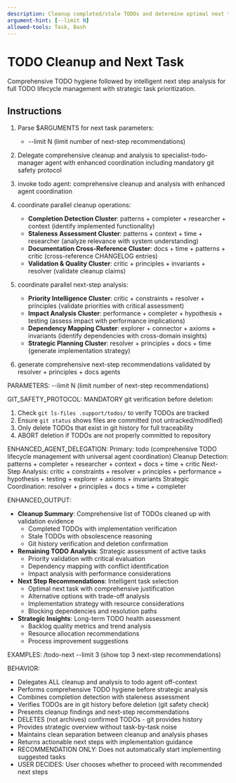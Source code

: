 ```yaml
---
description: Cleanup completed/stale TODOs and determine optimal next task with strategic prioritization.
argument-hint: [--limit N]
allowed-tools: Task, Bash
---
```


# TODO Cleanup and Next Task

Comprehensive TODO hygiene followed by intelligent next step analysis for full TODO lifecycle management with strategic task prioritization.

## Instructions

1. Parse $ARGUMENTS for next task parameters:
   - --limit N (limit number of next-step recommendations)

2. Delegate comprehensive cleanup and analysis to specialist-todo-manager agent with enhanced coordination including mandatory git safety protocol
1. invoke todo agent: comprehensive cleanup and analysis with enhanced agent coordination
2. coordinate parallel cleanup operations:
   - **Completion Detection Cluster**: patterns + completer + researcher + context (identify implemented functionality)
   - **Staleness Assessment Cluster**: patterns + context + time + researcher (analyze relevance with system understanding)
   - **Documentation Cross-Reference Cluster**: docs + time + patterns + critic (cross-reference CHANGELOG entries)
   - **Validation & Quality Cluster**: critic + principles + invariants + resolver (validate cleanup claims)
3. coordinate parallel next-step analysis:
   - **Priority Intelligence Cluster**: critic + constraints + resolver + principles (validate priorities with critical assessment)
   - **Impact Analysis Cluster**: performance + completer + hypothesis + testing (assess impact with performance implications)
   - **Dependency Mapping Cluster**: explorer + connector + axioms + invariants (identify dependencies with cross-domain insights)
   - **Strategic Planning Cluster**: resolver + principles + docs + time (generate implementation strategy)
4. generate comprehensive next-step recommendations validated by resolver + principles + docs agents

PARAMETERS:
--limit N (limit number of next-step recommendations)

GIT_SAFETY_PROTOCOL:
MANDATORY git verification before deletion:
1. Check `git ls-files .support/todos/` to verify TODOs are tracked
2. Ensure `git status` shows files are committed (not untracked/modified)
3. Only delete TODOs that exist in git history for full traceability
4. ABORT deletion if TODOs are not properly committed to repository

ENHANCED_AGENT_DELEGATION:
Primary: todo (comprehensive TODO lifecycle management with universal agent coordination)
Cleanup Detection: patterns + completer + researcher + context + docs + time + critic
Next-Step Analysis: critic + constraints + resolver + principles + performance + hypothesis + testing + explorer + axioms + invariants
Strategic Coordination: resolver + principles + docs + time + completer

ENHANCED_OUTPUT:
- **Cleanup Summary**: Comprehensive list of TODOs cleaned up with validation evidence
  - Completed TODOs with implementation verification
  - Stale TODOs with obsolescence reasoning
  - Git history verification and deletion confirmation
- **Remaining TODO Analysis**: Strategic assessment of active tasks
  - Priority validation with critical evaluation
  - Dependency mapping with conflict identification
  - Impact analysis with performance considerations
- **Next Step Recommendations**: Intelligent task selection
  - Optimal next task with comprehensive justification
  - Alternative options with trade-off analysis
  - Implementation strategy with resource considerations
  - Blocking dependencies and resolution paths
- **Strategic Insights**: Long-term TODO health assessment
  - Backlog quality metrics and trend analysis
  - Resource allocation recommendations
  - Process improvement suggestions

EXAMPLES:
/todo-next --limit 3 (show top 3 next-step recommendations)

BEHAVIOR:
- Delegates ALL cleanup and analysis to todo agent off-context
- Performs comprehensive TODO hygiene before strategic analysis
- Combines completion detection with staleness assessment
- Verifies TODOs are in git history before deletion (git safety check)
- Presents cleanup findings and next-step recommendations
- DELETES (not archives) confirmed TODOs - git provides history
- Provides strategic overview without task-by-task noise
- Maintains clean separation between cleanup and analysis phases
- Returns actionable next steps with implementation guidance
- RECOMMENDATION ONLY: Does not automatically start implementing suggested tasks
- USER DECIDES: User chooses whether to proceed with recommended next steps